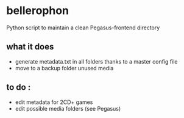 # bellerophon
Python script to maintain a clean Pegasus-frontend directory

## what it does
- generate metadata.txt in all folders thanks to a master config file
- move to a backup folder unused media


## to do :
- edit metadata for 2CD+ games
- edit possible media folders (see Pegasus)
